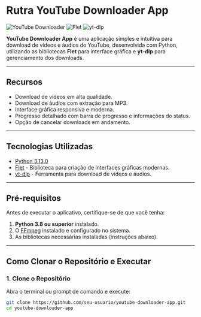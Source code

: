 # Rutra YouTube Downloader App

![YouTube Downloader](https://img.shields.io/badge/python-3.13.0-blue.svg)
![Flet](https://img.shields.io/badge/Flet-0.5-green.svg)
![yt-dlp](https://img.shields.io/badge/yt--dlp-latest-orange.svg)

**YouTube Downloader App** é uma aplicação simples e intuitiva para download de vídeos e áudios do YouTube, desenvolvida com Python, utilizando as bibliotecas **Flet** para interface gráfica e **yt-dlp** para gerenciamento dos downloads.

---

## **Recursos**
- Download de vídeos em alta qualidade.
- Download de áudios com extração para MP3.
- Interface gráfica responsiva e moderna.
- Progresso detalhado com barra de progresso e informações do status.
- Opção de cancelar downloads em andamento.

---

## **Tecnologias Utilizadas**
- [Python 3.13.0](https://www.python.org/downloads/)
- [Flet](https://flet.dev/) - Biblioteca para criação de interfaces gráficas modernas.
- [yt-dlp](https://github.com/yt-dlp/yt-dlp) - Ferramenta para download de vídeos e áudios.

---

## **Pré-requisitos**
Antes de executar o aplicativo, certifique-se de que você tenha:
1. **Python 3.8 ou superior** instalado.
2. O [FFmpeg](https://ffmpeg.org/download.html) instalado e configurado no sistema.
3. As bibliotecas necessárias instaladas (instruções abaixo).

---

## **Como Clonar o Repositório e Executar**
### 1. **Clone o Repositório**
Abra o terminal ou prompt de comando e execute:
```bash
git clone https://github.com/seu-usuario/youtube-downloader-app.git
cd youtube-downloader-app
